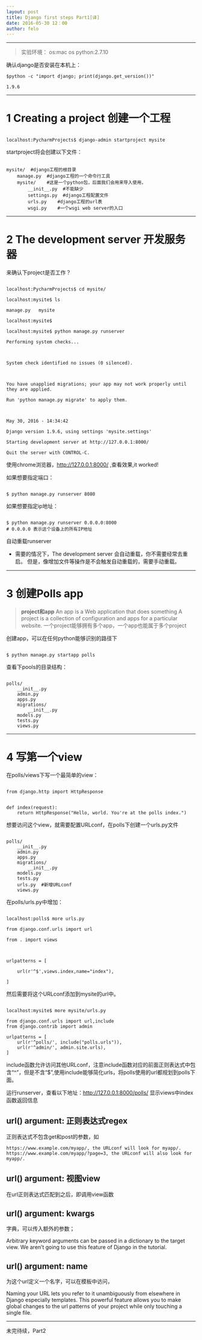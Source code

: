```yaml
---
layout: post
title: Django first steps Part1[译]
date: 2016-05-30 12：00
author: felo
---
```






---

> 实验环境：
   os:mac os
   python:2.7.10



确认django是否安装在本机上：
```
$python -c "import django; print(django.get_version())"

1.9.6

```

---

# 1 Creating a project 创建一个工程



```

localhost:PycharmProjects$ django-admin startproject mysite

```

startproject将会创建以下文件：

```

mysite/  #django工程的根目录
    manage.py  #django工程的一个命令行工具
    mysite/    #这是一个python包，后面我们会用来导入使用，
        __init__.py  #不能缺少
        settings.py  #django工程配置文件
        urls.py    #django工程的url表
        wsgi.py    #一个wsgi web server的入口
```



---

# 2 The development server 开发服务器

来确认下project是否工作？

```

localhost:PycharmProjects$ cd mysite/

localhost:mysite$ ls

manage.py	mysite

localhost:mysite$

localhost:mysite$ python manage.py runserver

Performing system checks...



System check identified no issues (0 silenced).



You have unapplied migrations; your app may not work properly until they are applied.

Run 'python manage.py migrate' to apply them.



May 30, 2016 - 14:34:42

Django version 1.9.6, using settings 'mysite.settings'

Starting development server at http://127.0.0.1:8000/

Quit the server with CONTROL-C.

```

使用chrome浏览器，http://127.0.0.1:8000/ ,查看效果,it worked!


如果想要指定端口：

```

$ python manage.py runserver 8080
```

如果想要指定ip地址：

```

$ python manage.py runserver 0.0.0.0:8000
# 0.0.0.0 表示这个设备上的所有IP地址
```



自动重载runserver

 - 需要的情况下，The development server 会自动重载，你不需要经常去重启。 但是，像增加文件等操作是不会触发自动重载的，需要手动重载。



---

# 3 创建Polls app

>**project和app**
An app is a Web application that does something
A project is a collection of configuration and apps for a particular website.
一个project能够拥有多个app，一个app也能属于多个project





创建app，可以在任何python能够识别的路径下

```

$ python manage.py startapp polls
```

查看下pools的目录结构：

```

polls/
    __init__.py
    admin.py
    apps.py
    migrations/
        __init__.py
    models.py
    tests.py
    views.py
```



---

# 4 写第一个view

在polls/views下写一个最简单的view：

```

from django.http import HttpResponse


def index(request):
    return HttpResponse("Hello, world. You're at the polls index.")
```

想要访问这个view，就需要配置URLconf，在polls下创建一个urls.py文件

```

polls/
    __init__.py
    admin.py
    apps.py
    migrations/
        __init__.py
    models.py
    tests.py
    urls.py  #新增URLconf
    views.py
```

在polls/urls.py中增加：

```

localhost:polls$ more urls.py

from django.conf.urls import url

from . import views



urlpatterns = [

    url(r'^$',views.index,name="index"),

]

```

然后需要将这个URLconf添加到mysite的url中。

```

localhost:mysite$ more mysite/urls.py

from django.conf.urls import url,include
from django.contrib import admin

urlpatterns = [
    url(r'^polls/', include("polls.urls")),
    url(r'^admin/', admin.site.urls),
]
```

include函数允许访问其他URLconf，注意include函数对应的前面正则表达式中包含“^”，但是不含“$”,使用include能够简化urls，将polls使用的url都规划到polls下面。



运行runserver，查看以下地址：http://127.0.0.1:8000/polls/ 显示views中index函数返回信息




## url() argument: 正则表达式regex

正则表达式不包含get和post的参数，如

```
https://www.example.com/myapp/, the URLconf will look for myapp/.
https://www.example.com/myapp/?page=3, the URLconf will also look for myapp/.
```



## url() argument: 视图view



在url正则表达式匹配到之后，即调用view函数



## url() argument: kwargs

字典，可以传入额外的参数；

Arbitrary keyword arguments can be passed in a dictionary to the target view. We aren’t going to use this feature of Django in the tutorial.

## url() argument: name

为这个url定义一个名字，可以在模板中访问，

Naming your URL lets you refer to it unambiguously from elsewhere in Django especially templates. This powerful feature allows you to make global changes to the url patterns of your project while only touching a single file.



---

未完待续，Part2
